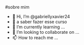 #sobre mim

- 👋 Hi, I’m @gabriellyxavier24
- 👀 a saber fazer esse curso
- 🌱 I’m currently learning ...
- 💞️ I’m looking to collaborate on ...
- 📫 How to reach me ...

<!---
gabriellyxavier24/gabriellyxavier24 is a ✨ special ✨ repository because its `README.md` (this file) appears on your GitHub profile.
You can click the Preview link to take a look at your changes.
--->
